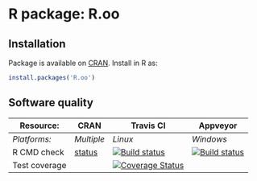 # R package: R.oo


## Installation
Package is available on [CRAN](http://cran.r-project.org/package=R.oo).  Install in R as:
```r
install.packages('R.oo')
```


## Software quality

| Resource:     | CRAN        | Travis CI        | Appveyor         |
| ------------- | ------------------- | ---------------- | ---------------- |
| _Platforms:_  | _Multiple_          | _Linux_          | _Windows_        |
| R CMD check   | [status](http://cran.r-project.org/web/checks/check_results_R.oo.html) | <a href="https://travis-ci.org/HenrikBengtsson/R.oo"><img src="https://travis-ci.org/HenrikBengtsson/R.oo.svg" alt="Build status"></a>    | <a href="https://ci.appveyor.com/project/HenrikBengtsson/r-oo"><img src="https://ci.appveyor.com/api/projects/status/github/HenrikBengtsson/R.oo" alt="Build status"></a> |
| Test coverage |                     | <a href="https://coveralls.io/r/HenrikBengtsson/R.oo"><img src="https://coveralls.io/repos/HenrikBengtsson/R.oo/badge.png?branch=develop" alt="Coverage Status"/></a> |                  |
